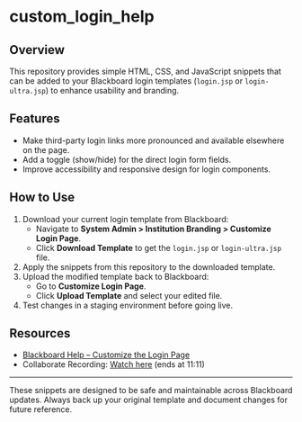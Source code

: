 # custom_login_help

## Overview
This repository provides simple HTML, CSS, and JavaScript snippets that can be added to your Blackboard login templates (`login.jsp` or `login-ultra.jsp`) to enhance usability and branding.

## Features
- Make third-party login links more pronounced and available elsewhere on the page.
- Add a toggle (show/hide) for the direct login form fields.
- Improve accessibility and responsive design for login components.

## How to Use
1. Download your current login template from Blackboard:
   - Navigate to **System Admin > Institution Branding > Customize Login Page**.
   - Click **Download Template** to get the `login.jsp` or `login-ultra.jsp` file.
2. Apply the snippets from this repository to the downloaded template.
3. Upload the modified template back to Blackboard:
   - Go to **Customize Login Page**.
   - Click **Upload Template** and select your edited file.
4. Test changes in a staging environment before going live.

## Resources
- [Blackboard Help – Customize the Login Page](https://help.blackboard.com/Learn/Administrator/SaaS/Institution_Branding/Customize_the_Login_Page)
- Collaborate Recording: [Watch here](https://us.bbcollab.com/recording/de225e5bb3af44f3a5258708606b24a6) (ends at 11:11)

---

These snippets are designed to be safe and maintainable across Blackboard updates. Always back up your original template and document changes for future reference.


